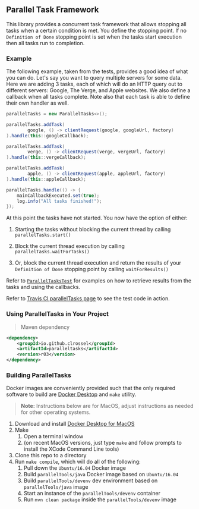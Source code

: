 ## Parallel Task Framework

This library provides a concurrent task framework
that allows stopping all tasks when a certain
condition is met. You define the stopping point.
If no ```Definition of Done``` stopping point is
set when the tasks start execution then all tasks
run to completion.

### Example

The following example, taken from the tests,
provides a good idea of what you can do. Let's
say you want to query multiple servers for some
data. Here we are adding 3 tasks, each of which
will do an HTTP query out to different servers: 
Google, The Verge, and Apple websites. We also
define a callback when all tasks complete. Note
also that each task is able to define their own
handler as well.

```Java
parallelTasks = new ParallelTasks<>();

parallelTasks.addTask(
        google, () -> clientRequest(google, googleUrl, factory)
).handle(this::googleCallback);

parallelTasks.addTask(
        verge, () -> clientRequest(verge, vergeUrl, factory)
).handle(this::vergeCallback);

parallelTasks.addTask(
        apple, () -> clientRequest(apple, appleUrl, factory)
).handle(this::appleCallback);

parallelTasks.handle(() -> {
    mainCallbackExecuted.set(true);
    log.info("All tasks finished!");
});
```

At this point the tasks have not started. You now
have the option of either:

 1. Starting the tasks without blocking the
 current thread by calling
 ```parallelTasks.start()```
 
 1. Block the current thread execution by
 calling ```parallelTasks.waitForTasks()```
 
 1. Or, block the current thread execution and
 return the results of your ```Definition of Done```
 stopping point by calling ```waitForResults()```

Refer to
[```ParallelTasksTest```](https://github.com/clrossel/parallelTasks/blob/master/library/src/test/java/io/github/clrossel/ParallelTasksTest.java)
for examples on how to retrieve results from the
tasks and using the callbacks.

Refer to 
[Travis CI parallelTasks page](http://travis-ci.org/clrossel/parallelTasks)
to see the test code in action. 

### Using ParallelTasks in Your Project

> Maven dependency

```XML
<dependency>
    <groupId>io.github.clrossel</groupId>
    <artifactId>paralleltasks</artifactId>
    <version>r03</version>
</dependency>
```

### Building ParallelTasks

Docker images are conveniently provided such
that the only required software to build are
[Docker Desktop](https://www.docker.com/products/docker-desktop) and ```make``` utility.

> **Note:** Instructions below are for MacOS, adjust
instructions as needed for other operating systems. 

   1. Download and install [Docker Desktop for MacOS](https://hub.docker.com/editions/community/docker-ce-desktop-mac)
   1. Make
      1. Open a terminal window
      1. (on recent MacOS versions, just type
      ```make``` and follow prompts to install the
      XCode Command Line tools)
   1. Clone this repo to a directory
   1. Run ```make compile```, which will do all of the following:
      1. Pull down the ```Ubuntu/16.04``` Docker image
      1. Build ```parallelTools/java``` Docker image based on ```Ubuntu/16.04```
      1. Build ```parallelTools/devenv``` dev environment based on ```parallelTools/java``` image
      1. Start an instance of the ```parallelTools/devenv``` container
      1. Run ```mvn clean package``` inside the ```parallelTools/devenv``` image
      
 